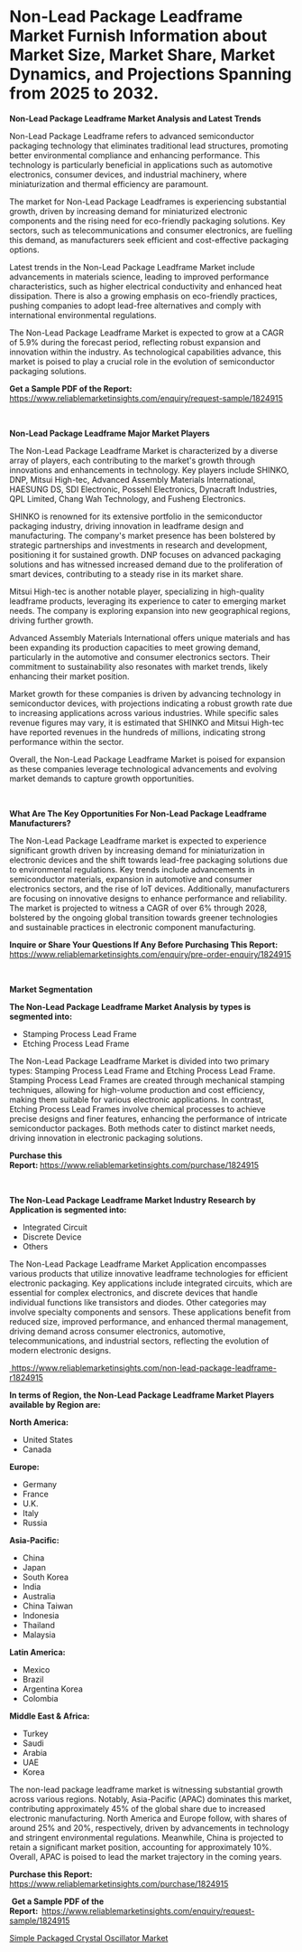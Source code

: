 <p><h1>Non-Lead Package Leadframe Market Furnish Information about Market Size, Market Share, Market Dynamics, and Projections Spanning from 2025 to 2032.</h1></p><p><strong>Non-Lead Package Leadframe Market Analysis and Latest Trends</strong></p>
<p><p>Non-Lead Package Leadframe refers to advanced semiconductor packaging technology that eliminates traditional lead structures, promoting better environmental compliance and enhancing performance. This technology is particularly beneficial in applications such as automotive electronics, consumer devices, and industrial machinery, where miniaturization and thermal efficiency are paramount.</p><p>The market for Non-Lead Package Leadframes is experiencing substantial growth, driven by increasing demand for miniaturized electronic components and the rising need for eco-friendly packaging solutions. Key sectors, such as telecommunications and consumer electronics, are fuelling this demand, as manufacturers seek efficient and cost-effective packaging options.</p><p>Latest trends in the Non-Lead Package Leadframe Market include advancements in materials science, leading to improved performance characteristics, such as higher electrical conductivity and enhanced heat dissipation. There is also a growing emphasis on eco-friendly practices, pushing companies to adopt lead-free alternatives and comply with international environmental regulations.</p><p>The Non-Lead Package Leadframe Market is expected to grow at a CAGR of 5.9% during the forecast period, reflecting robust expansion and innovation within the industry. As technological capabilities advance, this market is poised to play a crucial role in the evolution of semiconductor packaging solutions.</p></p>
<p><strong>Get a Sample PDF of the Report:&nbsp;</strong> <a href="https://www.reliablemarketinsights.com/enquiry/request-sample/1824915?utm_campaign=2636&utm_medium=2&utm_source=Github&utm_content=ia&utm_term=06042025&utm_id=non-lead-package-leadframe">https://www.reliablemarketinsights.com/enquiry/request-sample/1824915</a></p>
<p>&nbsp;</p>
<p><strong>Non-Lead Package Leadframe Major Market Players</strong></p>
<p><p>The Non-Lead Package Leadframe Market is characterized by a diverse array of players, each contributing to the market's growth through innovations and enhancements in technology. Key players include SHINKO, DNP, Mitsui High-tec, Advanced Assembly Materials International, HAESUNG DS, SDI Electronic, Possehl Electronics, Dynacraft Industries, QPL Limited, Chang Wah Technology, and Fusheng Electronics.</p><p>SHINKO is renowned for its extensive portfolio in the semiconductor packaging industry, driving innovation in leadframe design and manufacturing. The company's market presence has been bolstered by strategic partnerships and investments in research and development, positioning it for sustained growth. DNP focuses on advanced packaging solutions and has witnessed increased demand due to the proliferation of smart devices, contributing to a steady rise in its market share.</p><p>Mitsui High-tec is another notable player, specializing in high-quality leadframe products, leveraging its experience to cater to emerging market needs. The company is exploring expansion into new geographical regions, driving further growth.</p><p>Advanced Assembly Materials International offers unique materials and has been expanding its production capacities to meet growing demand, particularly in the automotive and consumer electronics sectors. Their commitment to sustainability also resonates with market trends, likely enhancing their market position.</p><p>Market growth for these companies is driven by advancing technology in semiconductor devices, with projections indicating a robust growth rate due to increasing applications across various industries. While specific sales revenue figures may vary, it is estimated that SHINKO and Mitsui High-tec have reported revenues in the hundreds of millions, indicating strong performance within the sector.</p><p>Overall, the Non-Lead Package Leadframe Market is poised for expansion as these companies leverage technological advancements and evolving market demands to capture growth opportunities.</p></p>
<p>&nbsp;</p>
<p><strong>What Are The Key Opportunities For Non-Lead Package Leadframe Manufacturers?</strong></p>
<p><p>The Non-Lead Package Leadframe market is expected to experience significant growth driven by increasing demand for miniaturization in electronic devices and the shift towards lead-free packaging solutions due to environmental regulations. Key trends include advancements in semiconductor materials, expansion in automotive and consumer electronics sectors, and the rise of IoT devices. Additionally, manufacturers are focusing on innovative designs to enhance performance and reliability. The market is projected to witness a CAGR of over 6% through 2028, bolstered by the ongoing global transition towards greener technologies and sustainable practices in electronic component manufacturing.</p></p>
<p><strong>Inquire or Share Your Questions If Any Before Purchasing This Report:</strong> <a href="https://www.reliablemarketinsights.com/enquiry/pre-order-enquiry/1824915?utm_campaign=2636&utm_medium=2&utm_source=Github&utm_content=ia&utm_term=06042025&utm_id=non-lead-package-leadframe">https://www.reliablemarketinsights.com/enquiry/pre-order-enquiry/1824915</a></p>
<p>&nbsp;</p>
<p><strong>Market Segmentation</strong></p>
<p><strong>The Non-Lead Package Leadframe Market Analysis by types is segmented into:</strong></p>
<p><ul><li>Stamping Process Lead Frame</li><li>Etching Process Lead Frame</li></ul></p>
<p><p>The Non-Lead Package Leadframe Market is divided into two primary types: Stamping Process Lead Frame and Etching Process Lead Frame. Stamping Process Lead Frames are created through mechanical stamping techniques, allowing for high-volume production and cost efficiency, making them suitable for various electronic applications. In contrast, Etching Process Lead Frames involve chemical processes to achieve precise designs and finer features, enhancing the performance of intricate semiconductor packages. Both methods cater to distinct market needs, driving innovation in electronic packaging solutions.</p></p>
<p><strong>Purchase this Report:&nbsp;</strong><a href="https://www.reliablemarketinsights.com/purchase/1824915?utm_campaign=2636&utm_medium=2&utm_source=Github&utm_content=ia&utm_term=06042025&utm_id=non-lead-package-leadframe">https://www.reliablemarketinsights.com/purchase/1824915</a></p>
<p>&nbsp;</p>
<p><strong>The Non-Lead Package Leadframe Market Industry Research by Application is segmented into:</strong></p>
<p><ul><li>Integrated Circuit</li><li>Discrete Device</li><li>Others</li></ul></p>
<p><p>The Non-Lead Package Leadframe Market Application encompasses various products that utilize innovative leadframe technologies for efficient electronic packaging. Key applications include integrated circuits, which are essential for complex electronics, and discrete devices that handle individual functions like transistors and diodes. Other categories may involve specialty components and sensors. These applications benefit from reduced size, improved performance, and enhanced thermal management, driving demand across consumer electronics, automotive, telecommunications, and industrial sectors, reflecting the evolution of modern electronic designs.</p></p>
<p><a href="https://www.reliablemarketinsights.com/non-lead-package-leadframe-r1824915?utm_campaign=2636&utm_medium=2&utm_source=Github&utm_content=ia&utm_term=06042025&utm_id=non-lead-package-leadframe">&nbsp;https://www.reliablemarketinsights.com/non-lead-package-leadframe-r1824915</a></p>
<p><strong>In terms of Region, the Non-Lead Package Leadframe Market Players available by Region are:</strong></p>
<p>
    <p> <strong> North America: </strong>
        <ul>
            <li>United States</li>
            <li>Canada</li>
        </ul>
        </p> 
    <p> <strong> Europe: </strong>
        <ul>
            <li>Germany</li>
            <li>France</li>
            <li>U.K.</li>
            <li>Italy</li>
            <li>Russia</li>
        </ul>
        </p> 
    <p> <strong> Asia-Pacific: </strong>
        <ul>
            <li>China</li>
            <li>Japan</li>
            <li>South Korea</li>
            <li>India</li>
            <li>Australia</li>
            <li>China Taiwan</li>
            <li>Indonesia</li>
            <li>Thailand</li>
            <li>Malaysia</li>
        </ul>
        </p> 
    <p> <strong> Latin America: </strong>
        <ul>
            <li>Mexico</li>
            <li>Brazil</li>
            <li>Argentina Korea</li>
            <li>Colombia</li>
        </ul>
        </p> 
    <p> <strong> Middle East & Africa: </strong>
        <ul>
            <li>Turkey</li>
            <li>Saudi</li>
            <li>Arabia</li>
            <li>UAE</li>
            <li>Korea</li>
        </ul>
    </p>
    </p>
<p><p>The non-lead package leadframe market is witnessing substantial growth across various regions. Notably, Asia-Pacific (APAC) dominates this market, contributing approximately 45% of the global share due to increased electronic manufacturing. North America and Europe follow, with shares of around 25% and 20%, respectively, driven by advancements in technology and stringent environmental regulations. Meanwhile, China is projected to retain a significant market position, accounting for approximately 10%. Overall, APAC is poised to lead the market trajectory in the coming years.</p></p>
<p><strong>Purchase this Report: </strong><a href="https://www.reliablemarketinsights.com/purchase/1824915?utm_campaign=2636&utm_medium=2&utm_source=Github&utm_content=ia&utm_term=06042025&utm_id=non-lead-package-leadframe">https://www.reliablemarketinsights.com/purchase/1824915</a></p>
<p>&nbsp;<strong>Get a Sample PDF of the Report:&nbsp;&nbsp;</strong><a href="https://www.reliablemarketinsights.com/enquiry/request-sample/1824915?utm_campaign=2636&utm_medium=2&utm_source=Github&utm_content=ia&utm_term=06042025&utm_id=non-lead-package-leadframe">https://www.reliablemarketinsights.com/enquiry/request-sample/1824915</a></p>
<p><strong></strong></p>
<p><p><a href="https://github.com/raeezkenedz/Market-Research-Report-List-1/blob/main/simple-packaged-crystal-oscillator-market.md?utm_campaign=2636&utm_medium=2&utm_source=Github&utm_content=ia&utm_term=06042025&utm_id=non-lead-package-leadframe">Simple Packaged Crystal Oscillator Market</a></p></p>
